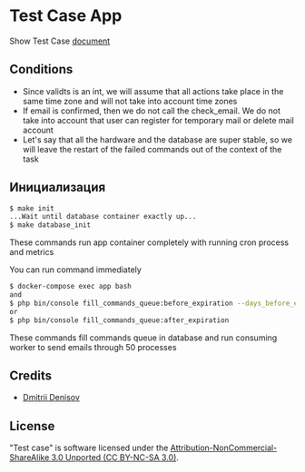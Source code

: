 # Test Case App

Show Test Case [document](TESTCASE.md)

## Conditions
 - Since validts is an int, we will assume that all actions take place in the same time zone and will not take into account time zones
 - If email is confirmed, then we do not call the check_email. We do not take into account that user can register for temporary mail or delete mail account
 - Let's say that all the hardware and the database are super stable, so we will leave the restart of the failed commands out of the context of the task

## Инициализация
```bash
$ make init
...Wait until database container exactly up...
$ make database_init
```

These commands run app container completely with running cron process and metrics

You can run command immediately
```bash
$ docker-compose exec app bash
and
$ php bin/console fill_commands_queue:before_expiration --days_before_expiration=1 --emails_per_command=10
or
$ php bin/console fill_commands_queue:after_expiration
```

These commands fill commands queue in database and run consuming worker to send emails through 50 processes

## Credits

- [Dmitrii Denisov][link-author]

## License

"Test case" is software licensed under the [Attribution-NonCommercial-ShareAlike 3.0 Unported (CC BY-NC-SA 3.0)](LICENSE).

[link-author]: https://github.com/dda58
